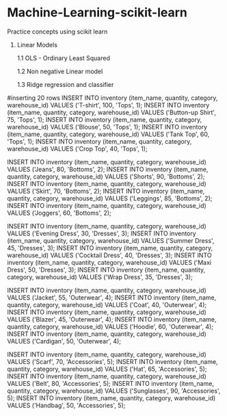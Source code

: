 # Machine-Learning-scikit-learn
Practice concepts using scikit learn

1. Linear Models
      
      1.1 OLS - Ordinary Least Squared
         
      1.2 Non negative Linear model
         
      1.3 Ridge regression and classifier


#inserting 20 rows
INSERT INTO inventory (item_name, quantity, category, warehouse_id) VALUES ('T-shirt', 100, 'Tops', 1);
INSERT INTO inventory (item_name, quantity, category, warehouse_id) VALUES ('Button-up Shirt', 75, 'Tops', 1);
INSERT INTO inventory (item_name, quantity, category, warehouse_id) VALUES ('Blouse', 50, 'Tops', 1);
INSERT INTO inventory (item_name, quantity, category, warehouse_id) VALUES ('Tank Top', 60, 'Tops', 1);
INSERT INTO inventory (item_name, quantity, category, warehouse_id) VALUES ('Crop Top', 40, 'Tops', 1);

INSERT INTO inventory (item_name, quantity, category, warehouse_id) VALUES ('Jeans', 80, 'Bottoms', 2);
INSERT INTO inventory (item_name, quantity, category, warehouse_id) VALUES ('Shorts', 90, 'Bottoms', 2);
INSERT INTO inventory (item_name, quantity, category, warehouse_id) VALUES ('Skirt', 70, 'Bottoms', 2);
INSERT INTO inventory (item_name, quantity, category, warehouse_id) VALUES ('Leggings', 85, 'Bottoms', 2);
INSERT INTO inventory (item_name, quantity, category, warehouse_id) VALUES ('Joggers', 60, 'Bottoms', 2);

INSERT INTO inventory (item_name, quantity, category, warehouse_id) VALUES ('Evening Dress', 30, 'Dresses', 3);
INSERT INTO inventory (item_name, quantity, category, warehouse_id) VALUES ('Summer Dress', 45, 'Dresses', 3);
INSERT INTO inventory (item_name, quantity, category, warehouse_id) VALUES ('Cocktail Dress', 40, 'Dresses', 3);
INSERT INTO inventory (item_name, quantity, category, warehouse_id) VALUES ('Maxi Dress', 50, 'Dresses', 3);
INSERT INTO inventory (item_name, quantity, category, warehouse_id) VALUES ('Wrap Dress', 35, 'Dresses', 3);

INSERT INTO inventory (item_name, quantity, category, warehouse_id) VALUES ('Jacket', 55, 'Outerwear', 4);
INSERT INTO inventory (item_name, quantity, category, warehouse_id) VALUES ('Coat', 40, 'Outerwear', 4);
INSERT INTO inventory (item_name, quantity, category, warehouse_id) VALUES ('Blazer', 45, 'Outerwear', 4);
INSERT INTO inventory (item_name, quantity, category, warehouse_id) VALUES ('Hoodie', 60, 'Outerwear', 4);
INSERT INTO inventory (item_name, quantity, category, warehouse_id) VALUES ('Cardigan', 50, 'Outerwear', 4);

INSERT INTO inventory (item_name, quantity, category, warehouse_id) VALUES ('Scarf', 70, 'Accessories', 5);
INSERT INTO inventory (item_name, quantity, category, warehouse_id) VALUES ('Hat', 65, 'Accessories', 5);
INSERT INTO inventory (item_name, quantity, category, warehouse_id) VALUES ('Belt', 80, 'Accessories', 5);
INSERT INTO inventory (item_name, quantity, category, warehouse_id) VALUES ('Sunglasses', 90, 'Accessories', 5);
INSERT INTO inventory (item_name, quantity, category, warehouse_id) VALUES ('Handbag', 50, 'Accessories', 5);
